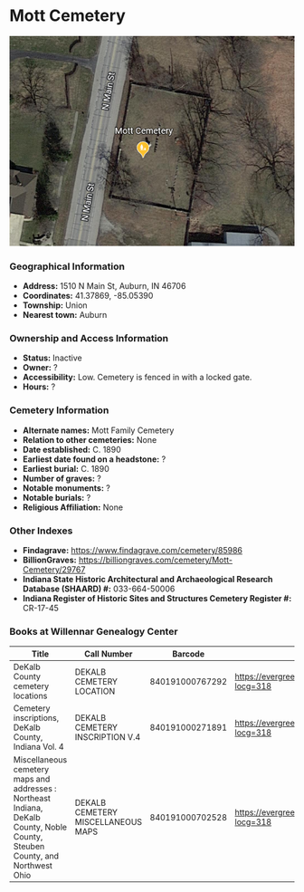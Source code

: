 # Mott Cemetery

![Mott Cemetery on Google Earth](https://github.com/FyoAtEPL/DeKalbCemeteries/blob/main/images/mapImages/MottEarth.png "Mott Cemetery on Google Earth")

### Geographical Information
- **Address:** 1510 N Main St, Auburn, IN 46706
- **Coordinates:** 41.37869, -85.05390
- **Township:** Union
- **Nearest town:** Auburn

### Ownership and Access Information
- **Status:** Inactive
- **Owner:** ?
- **Accessibility:** Low. Cemetery is fenced in with a locked gate.
- **Hours:** ?

### Cemetery Information
- **Alternate names:** Mott Family Cemetery
- **Relation to other cemeteries:** None
- **Date established:** C. 1890
- **Earliest date found on a headstone:** ?
- **Earliest burial:** C. 1890
- **Number of graves:** ?
- **Notable monuments:** ?
- **Notable burials:** ?
- **Religious Affiliation:** None

### Other Indexes
- **Findagrave:** https://www.findagrave.com/cemetery/85986 
- **BillionGraves:** https://billiongraves.com/cemetery/Mott-Cemetery/29767
- **Indiana State Historic Architectural and Archaeological Research Database (SHAARD) #:** 033-664-50006
- **Indiana Register of Historic Sites and Structures Cemetery Register #:** CR-17-45

### Books at Willennar Genealogy Center
| Title | Call Number | Barcode | Evergreen Record |
| ------------ | ------------ | ------------ | ------------ |
| DeKalb County cemetery locations | DEKALB CEMETERY LOCATION | 840191000767292 | https://evergreen.lib.in.us/eg/opac/record/20670319?locg=318 |
| Cemetery inscriptions, DeKalb County, Indiana Vol. 4 | DEKALB CEMETERY INSCRIPTION V.4 | 840191000271891 | https://evergreen.lib.in.us/eg/opac/record/20670315?locg=318 |
| Miscellaneous cemetery maps and addresses : Northeast Indiana, DeKalb County, Noble County, Steuben County, and Northwest Ohio | DEKALB CEMETERY MISCELLANEOUS MAPS | 840191000702528 | https://evergreen.lib.in.us/eg/opac/record/20673421?locg=318 |
